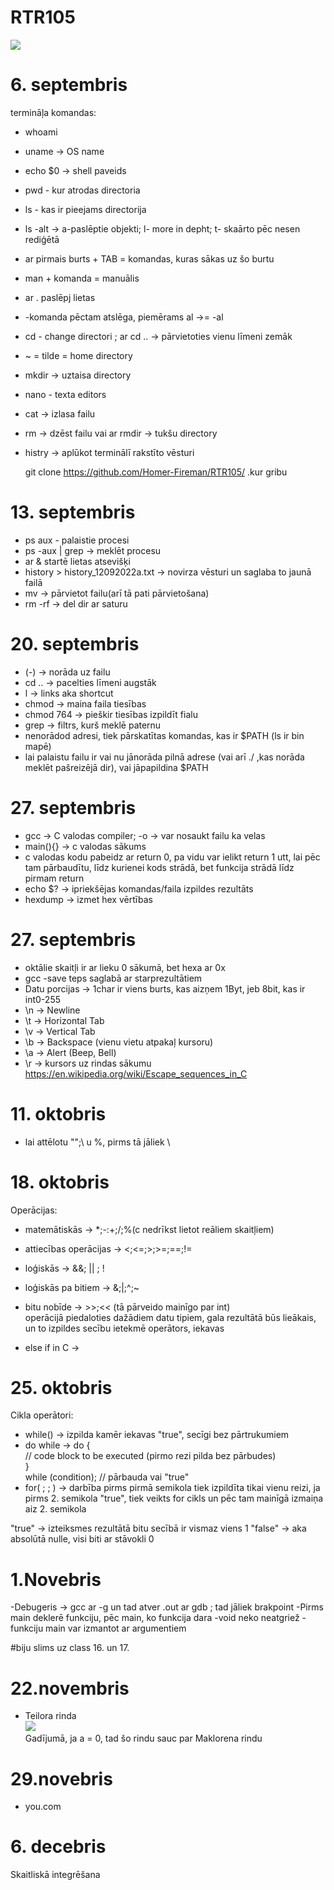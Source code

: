 # RTR105
![](https://leverageedublog.s3.ap-south-1.amazonaws.com/blog/wp-content/uploads/2020/06/22210327/BE-Computer-Science.png)
 # 6. septembris

termināļa komandas:
- whoami 
- uname -> OS name
- echo $0 -> shell paveids
- pwd - kur atrodas directoria  
- ls - kas ir pieejams directorija
- ls -alt -> a-paslēptie objekti; l- more in depht; t- skaārto pēc nesen rediģētā  
- ar pirmais burts + TAB = komandas, kuras sākas uz šo burtu  
- man + komanda = manuālis  
- ar . paslēpj lietas
- -komanda pēctam atslēga, piemērams al ->= -al  
- cd - change directori  ; ar cd .. -> pārvietoties vienu līmeni zemāk
-  ~ = tilde = home directory  
- mkdir -> uztaisa directory  
- nano - texta editors
- cat -> izlasa failu  
- rm -> dzēst failu vai ar rmdir -> tukšu directory
- histry -> aplūkot terminālī rakstīto vēsturi

  
  git clone https://github.com/Homer-Fireman/RTR105/ .kur gribu
  
  
 # 13. septembris
  
 - ps aux - palaistie procesi
 - ps -aux | grep -> meklēt procesu
 - ar & startē lietas atsevišķi
 - history > history_12092022a.txt  -> novirza vēsturi un saglaba to jaunā failā
 - mv -> pārvietot failu(arī tā pati pārvietošana)
 - rm -rf -> del dir ar saturu

  # 20. septembris
  
 - (-) -> norāda uz failu
 - cd .. -> pacelties līmeni augstāk
 - l -> links aka shortcut
 - chmod -> maina faila tiesības
 - chmod 764 -> pieškir tiesības izpildīt fialu
 - grep -> filtrs, kurš meklē paternu
 - nenorādod adresi, tiek pārskatītas komandas, kas ir $PATH (ls ir bin mapē)
 - lai palaistu failu ir vai nu jānorāda pilnā adrese (vai arī ./ ,kas norāda meklēt pašreizējā dir), vai jāpapildina $PATH

  # 27. septembris
 
 - gcc -> C valodas compiler; -o -> var nosaukt failu ka velas
 - main(){} -> c valodas sākums
 - c valodas kodu pabeidz ar return 0, pa vidu var ielikt return 1 utt, lai pēc tam pārbaudītu, līdz kurienei kods strādā, bet funkcija strādā līdz pirmam    return
 - echo $? -> ipriekšējas komandas/faila izpildes rezultāts
 - hexdump -> izmet hex vērtības


  # 27. septembris
  
 - oktālie skaitļi ir ar lieku 0 sākumā, bet hexa ar 0x
 - gcc -save teps saglabā ar starprezultātiem
 - Datu porcijas -> 1char ir viens burts, kas aizņem 1Byt, jeb 8bit, kas ir int0-255
 - \n -> Newline
 - \t -> Horizontal Tab
 - \v -> Vertical Tab
 - \b -> Backspace (vienu vietu atpakaļ kursoru)
 - \a -> Alert (Beep, Bell)
 - \r -> kursors uz rindas sākumu
 https://en.wikipedia.org/wiki/Escape_sequences_in_C




  # 11. oktobris
  
 - lai attēlotu "";\ u %, pirms tā jāliek \
 
 
  # 18. oktobris
   
 Operācijas:
 - matemātiskās -> *;-:+;/;%(c nedrīkst lietot reāliem skaitļiem)
 - attiecības operācijas -> <;<=;>;>=;==;!=
 - loģiskās -> &&; || ; !
 - loģiskās pa bitiem -> &;|;^;~ 
 - bitu nobīde -> >>;<< (tā pārveido mainīgo par int)  
operācijā piedaloties dažādiem datu tipiem, gala rezultātā būs lieākais, un to izpildes secību ietekmē operātors, iekavas
  
 - else if in C -> 

  # 25. oktobris
 
Cikla operātori:
 - while() -> izpilda kamēr iekavas "true", secīgi bez pārtrukumiem
 - do while -> do {  
  // code block to be executed (pirmo rezi pilda bez pārbudes)  
  }  
   while (condition); // pārbauda vai "true"
 - for( ; ; ) -> darbība pirms pirmā semikola tiek izpildīta tikai vienu reizi, ja pirms 2. semikola "true", tiek veikts for cikls un pēc tam mainīgā izmaiņa aiz 2. semikola
   
"true" -> izteiksmes rezultātā bitu secībā ir vismaz viens 1
"false" -> aka absolūtā nulle, visi biti ar stāvokli 0


# 1.Novebris

 -Debugeris -> gcc ar -g un tad atver .out ar gdb ; tad jāliek brakpoint
 -Pirms main deklerē funkciju, pēc main, ko funkcija dara
 -void neko neatgriež
 -funkciju main var izmantot ar argumentiem
 
 
 #biju slims uz class 16. un 17.
 
 # 22.novembris
 
 - Teilora rinda  
 ![](https://wikimedia.org/api/rest_v1/media/math/render/svg/8b69336ccc4ac01e987587988d0a7317ff6f237c)  
 Gadījumā, ja a = 0, tad šo rindu sauc par Maklorena rindu
 
 # 29.novebris
 
 - you.com

# 6. decebris

Skaitliskā integrēšana

